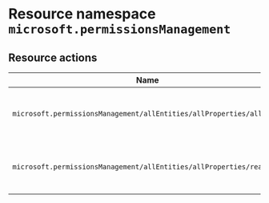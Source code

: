 # Resource namespace `microsoft.permissionsManagement`
## Resource actions
|Name|Description|Privileged|
|-|-|-|
|`microsoft.permissionsManagement/allEntities/allProperties/allTasks`|Manage all aspects of Entra Permissions Management|False|
|`microsoft.permissionsManagement/allEntities/allProperties/read`|Read all aspects of Entra Permissions Management|False|
